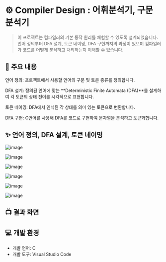 # ⚙️ Compiler Design : 어휘분석기, 구문 분석기
> 이 프로젝트는 컴파일러의 기본 동작 원리를 체험할 수 있도록 설계되었습니다. 언어 정의부터 DFA 설계, 토큰 네이밍, DFA 구현까지의 과정이 있으며 컴파일러가 코드를 어떻게 분석하고 처리하는지 이해할 수 있습니다.

## 📝 주요 내용
언어 정의: 프로젝트에서 사용할 언어의 구문 및 토큰 종류를 정의합니다.

DFA 설계: 정의된 언어에 맞는 **Deterministic Finite Automata (DFA)**를 설계하여 각 토큰의 상태 전이를 시각적으로 표현합니다.

토큰 네이밍: DFA에서 인식된 각 상태를 의미 있는 토큰으로 변환합니다.

DFA 구현: C언어를 사용해 DFA를 코드로 구현하여 문자열을 분석하고 토큰화합니다.

## ✨ 언어 정의, DFA 설계, 토큰 네이밍

![image](https://github.com/user-attachments/assets/1de25d3a-6f43-4969-8990-ac0ff36a02f1)

![image](https://github.com/user-attachments/assets/898ab2e7-716c-41f2-9acf-550f5969720f)

![image](https://github.com/user-attachments/assets/f7465b38-05aa-4e9c-8a33-02036698e0bc)

![image](https://github.com/user-attachments/assets/b27d77b4-a760-4eb1-98b6-8abd5e869df4)

![image](https://github.com/user-attachments/assets/1582595f-d53d-4888-b5a5-daf547de13ec)

![image](https://github.com/user-attachments/assets/9abd8bcf-ac7d-4d7e-86e5-2072de1dc008)

## 📺 결과 화면


## 💻 개발 환경
 - 개발 언어: C
 - 개발 도구: Visual Studio Code
